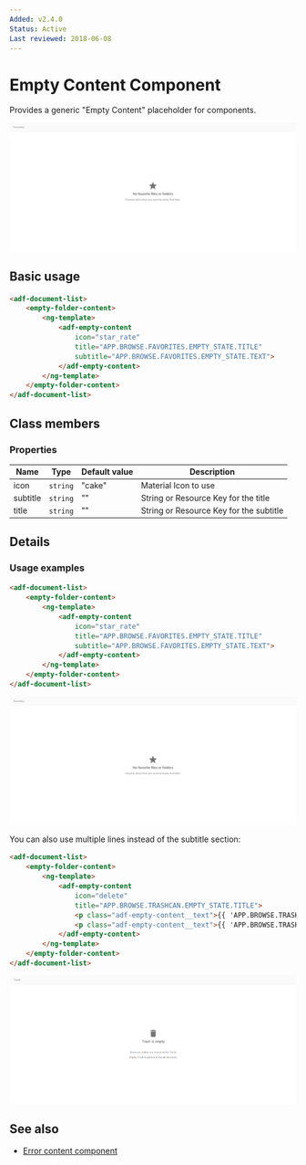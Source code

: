 ```yaml
---
Added: v2.4.0
Status: Active
Last reviewed: 2018-06-08
---
```


# Empty Content Component

Provides a generic "Empty Content" placeholder for components.

![Favorites screen](../docassets/images/empty-content-favorites.png)

## Basic usage

```html
<adf-document-list>
    <empty-folder-content>
        <ng-template>
            <adf-empty-content
                icon="star_rate"
                title="APP.BROWSE.FAVORITES.EMPTY_STATE.TITLE"
                subtitle="APP.BROWSE.FAVORITES.EMPTY_STATE.TEXT">
            </adf-empty-content>
        </ng-template>
    </empty-folder-content>
</adf-document-list>
```

## Class members

### Properties

| Name | Type | Default value | Description |
| ---- | ---- | ------------- | ----------- |
| icon | `string` | "cake" | Material Icon to use |
| subtitle | `string` | "" | String or Resource Key for the title |
| title | `string` | "" | String or Resource Key for the subtitle |

## Details

### Usage examples

```html
<adf-document-list>
    <empty-folder-content>
        <ng-template>
            <adf-empty-content
                icon="star_rate"
                title="APP.BROWSE.FAVORITES.EMPTY_STATE.TITLE"
                subtitle="APP.BROWSE.FAVORITES.EMPTY_STATE.TEXT">
            </adf-empty-content>
        </ng-template>
    </empty-folder-content>
</adf-document-list>
```

![Favorites screen](../docassets/images/empty-content-favorites.png)

You can also use multiple lines instead of the subtitle section:

```html
<adf-document-list>
    <empty-folder-content>
        <ng-template>
            <adf-empty-content
                icon="delete"
                title="APP.BROWSE.TRASHCAN.EMPTY_STATE.TITLE">
                <p class="adf-empty-content__text">{{ 'APP.BROWSE.TRASHCAN.EMPTY_STATE.FIRST_TEXT' | translate }}</p>
                <p class="adf-empty-content__text">{{ 'APP.BROWSE.TRASHCAN.EMPTY_STATE.SECOND_TEXT' | translate }}</p>
            </adf-empty-content>
        </ng-template>
    </empty-folder-content>
</adf-document-list>
```

![Trashcan screen](../docassets/images/empty-content-trashcan.png)

## See also

-   [Error content component](error-content.component.md)
